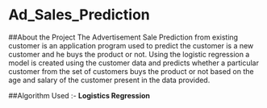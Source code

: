 # Ad_Sales_Prediction

##About the Project
The Advertisement Sale Prediction from existing customer is an application program used to predict the customer is a new customer and he buys the product or not. Using the logistic regression a model is created using the customer data and predicts whether a particular customer from the set of customers buys the product or not based on the age and salary of the customer present in the data provided.

##Algorithm Used :- 
**Logistics Regression**
